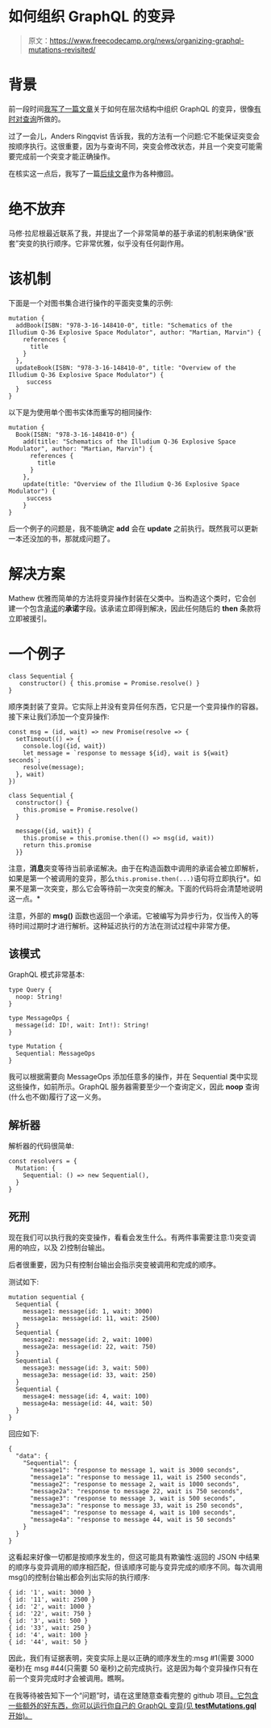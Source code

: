 # 如何组织 GraphQL 的变异

> 原文：<https://www.freecodecamp.org/news/organizing-graphql-mutations-revisited/>

# 背景

前一段时间[我写了一篇文章](https://www.freecodecamp.org/news/organizing-graphql-mutations-653306699f3d/)关于如何在层次结构中组织 GraphQL 的变异，很像[有时对查询](https://blog.hasura.io/graphql-and-tree-data-structures-with-postgres-on-hasura-dfa13c0d9b5f/#fetching-comments)所做的。

过了一会儿，Anders Ringqvist 告诉我，我的方法有一个问题:它不能保证突变会按顺序执行。这很重要，因为与查询不同，突变会修改状态，并且一个突变可能需要完成前一个突变才能正确操作。

在核实这一点后，我写了一篇[后续文章](https://www.freecodecamp.org/news/beware-of-graphql-nested-mutations-9cdb84e062b5/)作为各种撤回。

# 绝不放弃

马修·拉尼根最近联系了我，并提出了一个非常简单的基于承诺的机制来确保“嵌套”突变的执行顺序。它非常优雅，似乎没有任何副作用。

# 该机制

下面是一个对图书集合进行操作的平面突变集的示例:

```
mutation {
  addBook(ISBN: "978-3-16-148410-0", title: "Schematics of the Illudium Q-36 Explosive Space Modulator", author: "Martian, Marvin") {
    references {
      title
    }
  },
  updateBook(ISBN: "978-3-16-148410-0", title: "Overview of the Illudium Q-36 Explosive Space Modulator") {
     success
  }
} 
```

以下是为使用单个图书实体而重写的相同操作:

```
mutation {
  Book(ISBN: "978-3-16-148410-0") {
    add(title: "Schematics of the Illudium Q-36 Explosive Space Modulator", author: "Martian, Marvin") {
      references {
        title
      }
    },
    update(title: "Overview of the Illudium Q-36 Explosive Space Modulator") {
     success
    }
} 
```

后一个例子的问题是，我不能确定 **add** 会在 **update** 之前执行。既然我可以更新一本还没加的书，那就成问题了。

# 解决方案

Mathew 优雅而简单的方法将变异操作封装在父类中。当构造这个类时，它会创建一个包含[承诺](https://developer.mozilla.org/en-US/docs/Web/JavaScript/Reference/Global_Objects/Promise)的**承诺**字段。该承诺立即得到解决，因此任何随后的 **then** 条款将立即被援引。

# 一个例子

```
class Sequential {  
   constructor() { this.promise = Promise.resolve() }
} 
```

顺序类封装了变异。它实际上并没有变异任何东西，它只是一个变异操作的容器。接下来让我们添加一个变异操作:

```
const msg = (id, wait) => new Promise(resolve => {
  setTimeout(() => {
    console.log({id, wait})
    let message = `response to message ${id}, wait is ${wait} seconds`;
    resolve(message);
  }, wait)
})

class Sequential {
  constructor() {
    this.promise = Promise.resolve()
  }

  message({id, wait}) {
    this.promise = this.promise.then(() => msg(id, wait))
    return this.promise
  }} 
```

注意，**消息**突变等待当前承诺解决。由于在构造函数中调用的承诺会被立即解析，如果是第一个被调用的变异，那么`this.promise.then(...)`语句将立即执行*。如果不是第一次突变，那么它会等待前一次突变的解决。下面的代码将会清楚地说明这一点。*

注意，外部的 **msg()** 函数也返回一个承诺。它被编写为异步行为，仅当传入的等待时间过期时才进行解析。这种延迟执行的方法在测试过程中非常方便。

## 该模式

GraphQL 模式非常基本:

```
type Query {
  noop: String!
}

type MessageOps {
  message(id: ID!, wait: Int!): String!
}

type Mutation {
  Sequential: MessageOps
} 
```

我可以根据需要向 MessageOps 添加任意多的操作，并在 Sequential 类中实现这些操作，如前所示。GraphQL 服务器需要至少一个查询定义，因此 **noop** 查询(什么也不做)履行了这一义务。

## 解析器

解析器的代码很简单:

```
const resolvers = {
  Mutation: {
    Sequential: () => new Sequential(),
  }
} 
```

## 死刑

现在我们可以执行我的突变操作，看看会发生什么。有两件事需要注意:1)突变调用的响应，以及 2)控制台输出。

后者很重要，因为只有控制台输出会指示突变被调用和完成的顺序。

测试如下:

```
mutation sequential {
  Sequential {
    message1: message(id: 1, wait: 3000)
    message1a: message(id: 11, wait: 2500)
  }
  Sequential {
    message2: message(id: 2, wait: 1000)
    message2a: message(id: 22, wait: 750)
  }
  Sequential {
    message3: message(id: 3, wait: 500)
    message3a: message(id: 33, wait: 250)
  }
  Sequential {
    message4: message(id: 4, wait: 100)
    message4a: message(id: 44, wait: 50)
  }
} 
```

回应如下:

```
{
  "data": {
    "Sequential": {
      "message1": "response to message 1, wait is 3000 seconds",
      "message1a": "response to message 11, wait is 2500 seconds",
      "message2": "response to message 2, wait is 1000 seconds",
      "message2a": "response to message 22, wait is 750 seconds",
      "message3": "response to message 3, wait is 500 seconds",
      "message3a": "response to message 33, wait is 250 seconds",
      "message4": "response to message 4, wait is 100 seconds",
      "message4a": "response to message 44, wait is 50 seconds"
    }
  }
} 
```

这看起来好像一切都是按顺序发生的，但这可能具有欺骗性:返回的 JSON 中结果的顺序与变异调用的顺序相匹配，但该顺序可能与变异完成的顺序不同。每次调用 msg()的控制台输出都会列出实际的执行顺序:

```
{ id: '1', wait: 3000 }
{ id: '11', wait: 2500 }
{ id: '2', wait: 1000 }
{ id: '22', wait: 750 }
{ id: '3', wait: 500 }
{ id: '33', wait: 250 }
{ id: '4', wait: 100 }
{ id: '44', wait: 50 } 
```

因此，我们有证据表明，突变实际上是以正确的顺序发生的:msg #1(需要 3000 毫秒)在 msg #44(只需要 50 毫秒)之前完成执行。这是因为每个变异操作只有在前一个变异完成时才会被调用。瞧啊。

在我等待被告知下一个“问题”时，请在这里随意查看完整的 github 项目[。它包含一些额外的好东西，你可以运行你自己的 GraphQL 变异(见 **testMutations.gql** 开始)。](https://github.com/JeffML/nested_mutations)